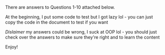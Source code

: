 There are answers to Questions 1-10 attached below. 

At the beginning, I put some code to test but I got lazy lol - you can just copy the code in the document to test if you want

*Dislaimer* my answers could be wrong, I suck at OOP lol - you should just check over the answers to make sure they're right and to learn the content

Enjoy!
